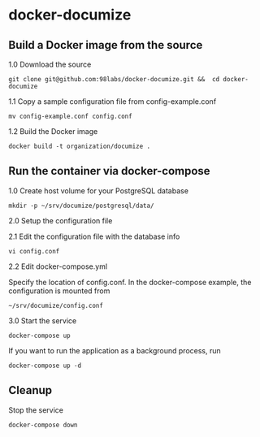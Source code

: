 # docker-documize

## Build a Docker image from the source

1.0 Download the source
```
git clone git@github.com:98labs/docker-documize.git &&  cd docker-documize
```

1.1 Copy a sample configuration file from config-example.conf 
```
mv config-example.conf config.conf
```

1.2 Build the Docker image
```
docker build -t organization/documize .
```

## Run the container via docker-compose

1.0 Create host volume for your PostgreSQL database
```
mkdir -p ~/srv/documize/postgresql/data/
```

2.0 Setup the configuration file

2.1 Edit the configuration file with the database info
```
vi config.conf
```

2.2 Edit docker-compose.yml

Specify the location of config.conf. In the docker-compose example, the configuration is mounted from
```
~/srv/documize/config.conf
```

3.0 Start the service
```
docker-compose up
```
If you want to run the application as a background process, run
```
docker-compose up -d
```

## Cleanup

Stop the service
```
docker-compose down
```
